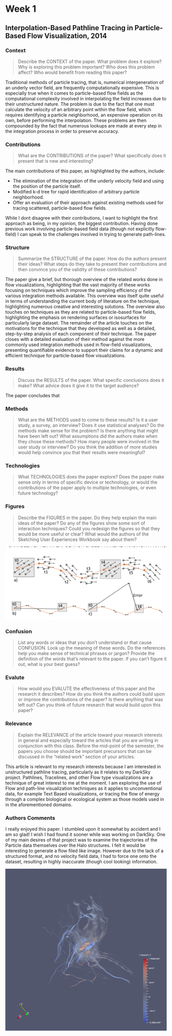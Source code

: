 # Week 1

## Interpolation-Based Pathline Tracing in Particle-Based Flow Visualization, 2014

### Context
 > Describe the CONTEXT of the paper. What problem does it explore? Why is exploring this problem important? Who does this problem affect? Who would benefit from reading this paper?

Traditional methods of particle tracing, that is, numerical intergeneration of an underly vector field, are frequently computationally expensive. This is especially true when it comes to particle-based flow fields as the computational complexity involved in interpolating the field increases due to their unstructured nature. The problem is due to the fact that one must calculate the velocity of an arbitrary point within the flow field, which requires identifying a particle neighborhood, an expensive operation on its own, before performing the interpolation. These problems are then compounded by the fact that numerous lookups are made at every step in the integration process in order to preserve accuracy.

### Contributions
> What are the CONTRIBUTIONS of the paper? What specifically does it present that is new and interesting?

The main contributions of this paper, as highlighted by the authors, include:
- The elimination of the integration of the underly velocity field and using the position of the particle itself.
- Modified k-d tree for rapid identification of arbitrary particle neighborhood.
- Offer an evaluation of their approach against existing methods used for tracing scattered, particle-based flow fields.

While I dont disagree with their contributions, I want to highlight the first approach as being, in my opinion, the biggest contribution. Having done previous work involving particle-based field data (though not explicitly flow-field) I can speak to the challenges involved in trying to generate path-lines.
<!-- *Comment*
I feel like this technique should have already been developed. Im very happy that they did it though
 -->

### Structure
> Summarize the STRUCTURE of the paper. How do the authors present their ideas? What steps do they take to present their contributions and then convince you of the validity of these contributions?

The paper give a brief, but thorough overview of the related works done in flow visualizations, highlighting that the vast majority of these works focusing on techniques which improve the sampling efficiency of the various integration methods available. This overview was itself quite useful in terms of understanding the current body of literature on the technique, highlighting numerous creative and interesting solutions. The overview also touches on techniques as they are related to particle-based flow fields, highlighting the emphasis on rendering surfaces or isosurfaces for particularly large dataset. The remainder of the article touches on the motivations for the technique that they developed as well as a detailed, step-by-step analysis of each component of their technique. The paper closes with a detailed evaluation of their method against the more commonly used integration methods used in flow-field visualizations, presenting quantifiable evidence to support their claims for a dynamic and efficient technique for particle-based flow visualizations.

### Results
> Discuss the RESULTS of the paper. What specific conclusions does it make? What advice does it give it to the target audience?

The paper concludes that

### Methods
> What are the METHODS used to come to these results? Is it a user study, a survey, an interview? Does it use statistical analyses? Do the methods make sense for the problem? Is there anything that might have been left out? What assumptions did the authors make when they chose these methods? How many people were involved in the user study or interview? Do you think the addition of more studies would help convince you that their results were meaningful?



### Technologies
> What TECHNOLOGIES does the paper explore? Does the paper make sense only in terms of specific device or technology, or would the contributions of the paper apply to multiple technologies, or even future technology?

### Figures
> Describe the FIGURES in the paper. Do they help explain the main ideas of the paper? Do any of the figures show some sort of interaction techniques? Could you redesign the figures so that they would be more useful or clear? What would the authors of the Sketching User Experiences Workbook say about them?

![](fig1.png)

### Confusion
> List any words or ideas that you don’t understand or that cause CONFUSION. Look up the meaning of these words. Do the references help you make sense of technical phrases or jargon? Provide the definition of the words that’s relevant to the paper. If you can’t figure it out, what is your best guess?

### Evalute
> How would you EVALUTE the effectiveness of this paper and the research it describes? How do you think the authors could build upon or improve the contributions of the paper? Is there anything that was left out? Can you think of future research that would build upon this paper?


### Relevance
> Explain the RELEVANCE of the article toward your research interests in general and especially toward the articles that you are writing in conjunction with this class. Before the mid-point of the semester, the papers you choose should be important precursors that can be discussed in the “related work” section of your articles.

This article is relevant to my research interests because I am interested in unstructured pathline tracing,
particularly as it relates to my DarkSky project. Pathlines, Tracelines, and other Flow type visualizations
are a technique of great interest to me at the moment. I am exploring the use of Flow and path-line
visualization techniques as it applies to unconventional data, for example Text Based visualizations, or
tracing the flow of energy through a complex biological or ecological system as those models used in in the
aforementioned domains.


### Authors Comments
I really enjoyed this paper. I stumbled upon it somewhat by accident and I am so glad! I wish I had found it sooner while was working on DarkSky. One of my main desires of that project was to examine the trajectories of the Particle data themselves over the Halo structures. I felt it would be interesting to generate a flow filed like image. However due to the lack of a structured format, and no velocity field data, I had to force one onto the dataset, resulting in
highly inaccurate (though cool looking) information.

![](ds14_scivis_0128_particle_velocity.png)
